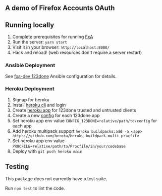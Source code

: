 ## A demo of Firefox Accounts OAuth

## Running locally

1. Complete prerequisites for running [FxA](https://github.com/mozilla/fxa#getting-started)
1. Run the server: `yarn start`
1. Visit it in your browser: `http://localhost:8080/`
1. Hack and reload! (web resources don't require a server restart)

### Ansible Deployment

See [fxa-dev 123done](https://github.com/mozilla/fxa-dev/tree/docker/roles/rp) Ansible configuration for details.

### Heroku Deployment

1. Signup for heroku
1. Install [heroku cli](https://devcenter.heroku.com/articles/heroku-cli) and login
1. Create [heroku app](https://devcenter.heroku.com/articles/creating-apps) for 123done trusted and untrusted clients
1. Create a new [config](https://github.com/mozilla/fxa/blob/1dd1b038d4d7eb7fbb697f3ef49f4a93e7f1145f/packages/123done/config.json) for each 123done app
1. Set heroku app env value `CONFIG_123DONE=relative/path/to/config` for each app
1. Add heroku multipack support `heroku buildpacks:add -a <app> https://github.com/heroku/heroku-buildpack-multi-procfile`
1. Set heroku app env value `PROCFILE=relative/path/to/Procfile/in/your/codebase`
1. Deploy with `git push heroku main`

## Testing

This package does not currently have a test suite.

Run `npm test` to lint the code.
